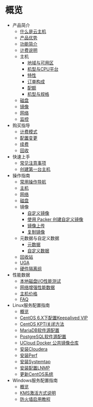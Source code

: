 # 概览

* 产品简介
    * [什么是云主机](compute/uhost/introduction/concept)
    * [产品优势](compute/uhost/introduction/advantages)
    * [功能简介](compute/uhost/introduction/functions)
    * [计费说明](compute/uhost/introduction/charge)
    * 主机
        * [地域与可用区](compute/uhost/introduction/uhost/az)
        * [机型与CPU平台](compute/uhost/introduction/uhost/type_new)
        * [特性](compute/uhost/introduction/uhost/feature)
        * [订单构成](compute/uhost/introduction/uhost/lifecycle)
        * [配额](compute/uhost/introduction/uhost/quota)
        * [机型与规格](compute/uhost/introduction/uhost/type)
    * [磁盘](compute/uhost/introduction/disk)
    * [镜像](compute/uhost/introduction/image)
    * [网络](compute/uhost/introduction/network)
    * [监控](compute/uhost/introduction/monitor)
* 购买指导
    * [计费模式](compute/uhost/buy/charge)
    * [配置变更](compute/uhost/buy/configuration)
    * [续费](compute/uhost/buy/renew)
    * [回收](compute/uhost/buy/recycle)
* 快速上手
    * [常见注意事项](compute/uhost/newuser/tips)
    * [创建第一台主机](compute/uhost/newuser/briefguide)
* 操作指南
    * [常用操作导航](compute/uhost/guide/nav)
    * [主机](compute/uhost/guide/common)
    * [网络](compute/uhost/guide/network)
    * [磁盘](compute/uhost/guide/disk)
    * 镜像
        * [自定义镜像](compute/uhost/guide/image/common)
        * [使用 Packer 创建自定义镜像](compute/uhost/guide/image/packer)
        * [镜像上传](compute/uhost/guide/image/upload_image)
        * [复制镜像](compute/uhost/guide/image/copy)
    * 元数据与自定义数据
        * [元数据](compute/uhost/guide/metadata/metadata-server)
        * [自定义数据](compute/uhost/guide/metadata/userdata) 
    * [回收站](compute/uhost/guide/recycle_bin)
    * [UGA](compute/uhost/guide/uga)
    * [硬件隔离组](compute/uhost/guide/isolationgroup)
* 性能数据
    * [本地磁盘I/O性能测试](compute/uhost/testdata/io_uhost)
    * [网络增强性能数据](compute/uhost/testdata/netenhanced)
    * [主机价格](compute/uhost/price.md) 
    * [FAQ](compute/uhost/faq) 
* Linux服务配置指南
    * [概览](compute/uhost/public/guide)
    * [CentOS 6.X下配置Keepalived VIP](compute/uhost/public/keepalived)
    * [CentOS KPTI关闭方法](compute/uhost/public/centos_kpti)
    * [MariaDB软件源配置](compute/uhost/public/mariadb)
    * [PostgreSQL软件源配置](compute/uhost/public/postgre)
    * [UCloud Docker 公共镜像仓库](compute/uhost/public/docker)
    * [安装Cloudera](compute/uhost/public/cloudera)
    * [安装Perf](compute/uhost/public/perf)
    * [安装Systemtap](compute/uhost/public/systemtap)
    * [安装配置LNMP](compute/uhost/public/lnmp)
    * [更新CentOS系统](compute/uhost/public/centos_update_version)
* Windows服务配置指南
    * [概览](compute/uhost/windows_op/guide)
    * [KMS激活方式说明](compute/uhost/windows_op/kms)
    * [防火墙启用教程](compute/uhost/windows_op/win_firewall)
    
        